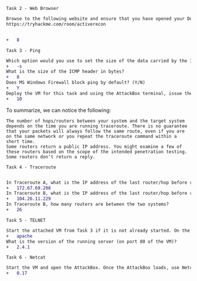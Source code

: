 ```Task 2 - Web Browser ```
```diff
Browse to the following website and ensure that you have opened your Developer Tools on AttackBox Firefox, or the browser on your computer. Using the Developer Tools, figure out the total number of questions.
https://tryhackme.com/room/activerecon


+	8
```

```Task 3 - Ping ```
```diff
Which option would you use to set the size of the data carried by the ICMP echo request?
+	-s
What is the size of the ICMP header in bytes?
+	8
Does MS Windows Firewall block ping by default? (Y/N)
+	Y
Deploy the VM for this task and using the AttackBox terminal, issue the command ping -c 10 MACHINE_IP. How many ping replies did you get back?
+	10
```

To summarize, we can notice the following:

    The number of hops/routers between your system and the target system depends on the time you are running traceroute. There is no guarantee that your packets will always follow the same route, even if you are on the same network or you repeat the traceroute command within a short time.
    Some routers return a public IP address. You might examine a few of these routers based on the scope of the intended penetration testing.
    Some routers don’t return a reply.


```Task 4 - Traceroute ```
```diff

In Traceroute A, what is the IP address of the last router/hop before reaching tryhackme.com?
+	172.67.69.208
In Traceroute B, what is the IP address of the last router/hop before reaching tryhackme.com?
+	104.26.11.229
In Traceroute B, how many routers are between the two systems?
+	26

```

```Task 5 - TELNET ```
```diff
Start the attached VM from Task 3 if it is not already started. On the AttackBox, open the terminal and use the telnet client to connect to the VM on port 80. What is the name of the running server?
+   apache
What is the version of the running server (on port 80 of the VM)?
+   2.4.1 
```

```Task 6 - Netcat ```
```diff
Start the VM and open the AttackBox. Once the AttackBox loads, use Netcat to connect to the VM port 21. What is the version of the running server?
+   0.17
```